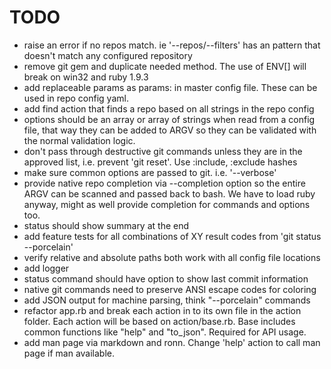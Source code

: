 TODO
====

* raise an error if no repos match. ie '--repos/--filters' has an pattern that
  doesn't match any configured repository
* remove git gem and duplicate needed method.  The use of ENV[] will break on
  win32 and ruby 1.9.3
* add replaceable params as params: in master config file.  These  can be used
  in repo config yaml.
* add find action that finds a repo based on all strings in the repo config
* options should be an array or array of strings when read from a  config
  file, that way they can be added to ARGV so they can be validated with
  the normal validation logic.
* don't pass through destructive git commands unless they are in the approved
  list, i.e. prevent 'git reset'.  Use :include, :exclude hashes
* make sure common options are passed to git. i.e. '--verbose'
* provide native repo completion via --completion option so the entire ARGV can
  be scanned and passed back to bash.  We have to load ruby anyway, might as
  well provide completion for commands and options too.
* status should show summary at the end
* add feature tests for all combinations of XY result codes from 'git status --porcelain'
* verify relative and absolute paths both work with all config file locations
* add logger
* status command should have option to show last commit information
* native git commands need to preserve ANSI escape codes for coloring
* add JSON output for machine parsing, think "--porcelain" commands
* refactor app.rb and break each action in to its own file in the action
  folder. Each action will be based on action/base.rb.  Base includes common
  functions like "help" and "to_json".  Required for API usage.
* add man page via markdown and ronn.  Change 'help' action to call man
  page if man available.
